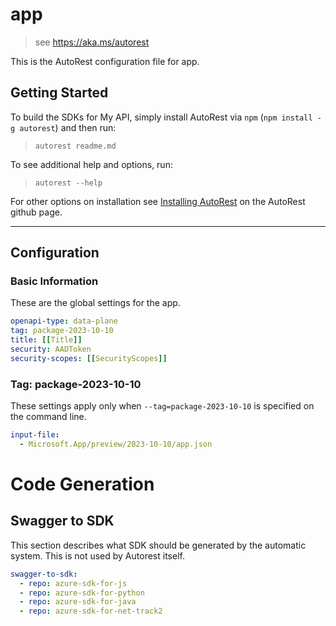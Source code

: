 # app

> see https://aka.ms/autorest

This is the AutoRest configuration file for app.

## Getting Started

To build the SDKs for My API, simply install AutoRest via `npm` (`npm install -g autorest`) and then run:

> `autorest readme.md`

To see additional help and options, run:

> `autorest --help`

For other options on installation see [Installing AutoRest](https://aka.ms/autorest/install) on the AutoRest github page.

---

## Configuration

### Basic Information

These are the global settings for the app.

```yaml
openapi-type: data-plane
tag: package-2023-10-10
title: [[Title]]
security: AADToken
security-scopes: [[SecurityScopes]]
```

### Tag: package-2023-10-10

These settings apply only when `--tag=package-2023-10-10` is specified on the command line.

```yaml $(tag) == 'package-2023-10-10'
input-file:
  - Microsoft.App/preview/2023-10-10/app.json
```

# Code Generation

## Swagger to SDK

This section describes what SDK should be generated by the automatic system.
This is not used by Autorest itself.

```yaml $(swagger-to-sdk)
swagger-to-sdk:
  - repo: azure-sdk-for-js
  - repo: azure-sdk-for-python
  - repo: azure-sdk-for-java
  - repo: azure-sdk-for-net-track2
```